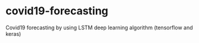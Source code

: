 # covid19-forecasting
Covid19 forecasting by using LSTM deep learning algorithm (tensorflow and keras)
